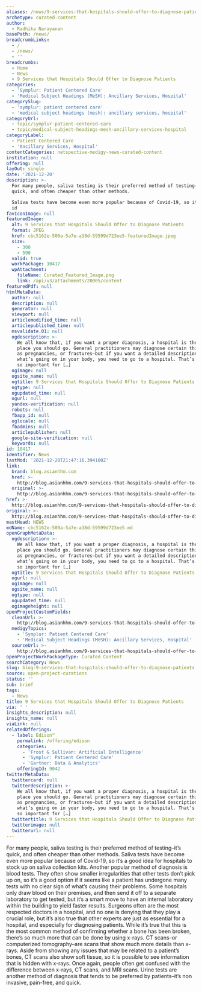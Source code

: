 ```yaml
---
aliases: /news/9-services-that-hospitals-should-offer-to-diagnose-patients
archetype: curated-content
author:
  - Radhika Narayanan
basePath: /news/
breadcrumbLinks:
  - /
  - /news/
  - ''
breadcrumbs:
  - Home
  - News
  - 9 Services that Hospitals Should Offer to Diagnose Patients
categories:
  - 'Symplur: Patient Centered Care'
  - 'Medical Subject Headings (MeSH): Ancillary Services, Hospital'
categorySlug:
  - 'symplur: patient centered care'
  - 'medical subject headings (mesh): ancillary services, hospital'
categoryUrl:
  - topic/symplur-patient-centered-care
  - topic/medical-subject-headings-mesh-ancillary-services-hospital
categoryLabel:
  - Patient Centered Care
  - 'Ancillary Services, Hospital'
contentCategories: netspective-medigy-news-curated-content
institution: null
offering: null
layOut: single
date: '2021-12-20'
description: >-
  For many people, saliva testing is their preferred method of testing–it’s
  quick, and often cheaper than other methods.

  Saliva tests have become even more popular because of Covid-19, so it’s a good
  id
favIconImage: null
featuredImage:
  alt: 9 Services that Hospitals Should Offer to Diagnose Patients
  format: JPEG
  href: cbc5162e-500a-5a7e-a38d-59599d723ee5-featuredImage.jpeg
  size:
    - 300
    - 590
  valid: true
  workPackage: 10417
  wpAttachment:
    fileName: Curated_Featured_Image.png
    link: /api/v3/attachments/20005/content
featuredPdf: null
htmlMetaData:
  author: null
  description: null
  generator: null
  viewport: null
  articlemodified_time: null
  articlepublished_time: null
  msvalidate.01: null
  ogdescription: >-
    We all know that, if you want a proper diagnosis, a hospital is the first
    place you should go. General practitioners may diagnose certain things–such
    as pregnancies, or fractures–but if you want a detailed description of
    what’s going on in your body, you need to go to a hospital. That’s why it’s
    so important for […]
  ogimage: null
  ogsite_name: null
  ogtitle: 9 Services that Hospitals Should Offer to Diagnose Patients
  ogtype: null
  ogupdated_time: null
  ogurl: null
  yandex-verification: null
  robots: null
  fbapp_id: null
  oglocale: null
  fbadmins: null
  articlepublisher: null
  google-site-verification: null
  keywords: null
id: 10417
identifier: News
lastMod: '2021-12-20T21:47:16.394100Z'
link:
  brand: blog.asianhhm.com
  href: >-
    http://blog.asianhhm.com/9-services-that-hospitals-should-offer-to-diagnose-patients/
  original: >-
    http://blog.asianhhm.com/9-services-that-hospitals-should-offer-to-diagnose-patients/
href: >-
  http://blog.asianhhm.com/9-services-that-hospitals-should-offer-to-diagnose-patients/
original: >-
  http://blog.asianhhm.com/9-services-that-hospitals-should-offer-to-diagnose-patients/
mastHead: NEWS
mdName: cbc5162e-500a-5a7e-a38d-59599d723ee5.md
openGraphMetaData:
  ogdescription: >-
    We all know that, if you want a proper diagnosis, a hospital is the first
    place you should go. General practitioners may diagnose certain things–such
    as pregnancies, or fractures–but if you want a detailed description of
    what’s going on in your body, you need to go to a hospital. That’s why it’s
    so important for […]
  ogtitle: 9 Services that Hospitals Should Offer to Diagnose Patients
  ogurl: null
  ogimage: null
  ogsite_name: null
  ogtype: null
  ogupdated_time: null
  ogimageheight: null
openProjectCustomFields:
  cleanUrl: >-
    http://blog.asianhhm.com/9-services-that-hospitals-should-offer-to-diagnose-patients/
  medigyTopics:
    - 'Symplur: Patient Centered Care'
    - 'Medical Subject Headings (MeSH): Ancillary Services, Hospital'
  sourceUrl: >-
    http://blog.asianhhm.com/9-services-that-hospitals-should-offer-to-diagnose-patients/
openProjectWorkPackageType: Curated Content
searchCategory: News
slug: blog-9-services-that-hospitals-should-offer-to-diagnose-patients
source: open-project-curations
status: ''
sub: brief
tags:
  - News
title: 9 Services that Hospitals Should Offer to Diagnose Patients
via: ' '
insights_description: null
insights_name: null
viaLink: null
relatedOfferings:
  - label: Edison™
    permalink: /offering/edison
    categories:
      - 'Frost & Sullivan: Artificial Intelligence'
      - 'Symplur: Patient Centered Care'
      - 'Gartner: Data & Analytics'
    offeringId: 9042
twitterMetaData:
  twittercard: null
  twitterdescription: >-
    We all know that, if you want a proper diagnosis, a hospital is the first
    place you should go. General practitioners may diagnose certain things–such
    as pregnancies, or fractures–but if you want a detailed description of
    what’s going on in your body, you need to go to a hospital. That’s why it’s
    so important for […]
  twittertitle: 9 Services that Hospitals Should Offer to Diagnose Patients
  twitterimage: null
  twitterurl: null
---
```

<p>For many people, saliva testing is their preferred method of testing–it’s quick, and often cheaper than other methods.
Saliva tests have become even more popular because of Covid-19, so it’s a good idea for hospitals to stock up on saliva collection kits.
Another popular method of diagnosis is blood tests.
They often show smaller irregularities that other tests don’t pick up on, so it’s a good option if it seems like a patient has undergone many tests with no clear sign of what’s causing their problems.
Some hospitals only draw blood on their premises, and then send it off to a separate laboratory to get tested, but it’s a smart move to have an internal laboratory within the building to yield faster results.
Surgeons often are the most respected doctors in a hospital, and no one is denying that they play a crucial role, but it’s also true that other experts are just as essential for a hospital, and especially for diagnosing patients.
While it’s true that this is the most common method of confirming whether a bone has been broken, there’s so much more that can be done by using x-rays.
CT scans–or computerized tomography–are scans that show much more details than x-rays.
Aside from showing any issues that may be related to a patient’s bones, CT scans also show soft tissue, so it is possible to see information that is hidden with x-rays.
Once again, people often get confused with the difference between x-rays, CT scans, and MRI scans.
Urine tests are another method of diagnosis that tends to be preferred by patients–it’s non invasive, pain-free, and quick.</p>